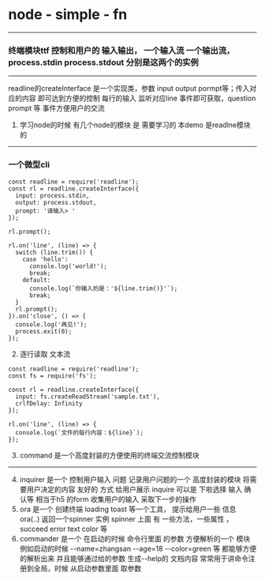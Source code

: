 # node - simple - fn
---
### 终端模块ttf 控制和用户的 输入输出， 一个输入流 一个输出流，process.stdin  process.stdout 分别是这两个的实例
----
   readline的createInterface 是一个实现类，参数 input output pormpt等；传入对应的内容 即可达到方便的控制
   每行的输入 监听对应line 事件即可获取，question prompt 等 事件方便用户的交流
1. 学习node的时候 有几个node的模块 是 需要学习的 本demo 是readlne模块的
---

### 一个微型cli
```
const readline = require('readline');
const rl = readline.createInterface({
  input: process.stdin,
  output: process.stdout,
  prompt: '请输入> '
});

rl.prompt();

rl.on('line', (line) => {
  switch (line.trim()) {
    case 'hello':
      console.log('world!');
      break;
    default:
      console.log(`你输入的是：'${line.trim()}'`);
      break;
  }
  rl.prompt();
}).on('close', () => {
  console.log('再见!');
  process.exit(0);
});
```
2. 逐行读取 文本流
```
const readline = require('readline');
const fs = require('fs');

const rl = readline.createInterface({
  input: fs.createReadStream('sample.txt'),
  crlfDelay: Infinity
});

rl.on('line', (line) => {
  console.log(`文件的每行内容：${line}`);
});
```
3. command 是一个高度封装的方便使用的终端交流控制模块
---
4. inquirer 是一个 控制用户输入 问题  记录用户问题的一个 高度封装的模块 将需要用户决定的内容 友好的 方式 给用户展示
  inquire 可以是 下啦选择 输入 确认等  相当于h5 的form  收集用户的输入 采取下一步的操作
5. ora 是一个 创建终端 loading toast 等一个工具， 提示给用户一些 信息  ora(..) 返回一个spinner 实例 
   spinner 上面 有 一些方法，一些属性 ，succeed  error  text color 等 
6.  commander 是一个 在启动的时候 命令行里面 的参数 方便解析的一个 模块  
   例如启动的时候  --name=zhangsan --age=18 --color=green 等 都能够方便的解析出来
   并且能够通过给的参数 生成--help的 文档内容
   常常用于讲命令注册到全局，时候 从启动参数里面 取参数

